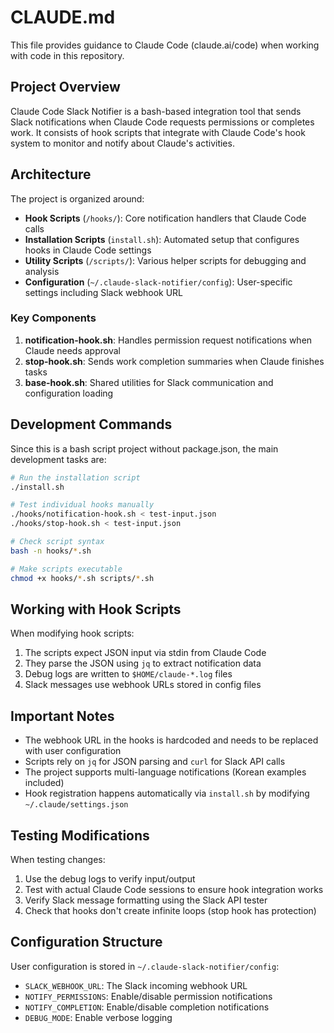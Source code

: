 # CLAUDE.md

This file provides guidance to Claude Code (claude.ai/code) when working with code in this repository.

## Project Overview

Claude Code Slack Notifier is a bash-based integration tool that sends Slack notifications when Claude Code requests permissions or completes work. It consists of hook scripts that integrate with Claude Code's hook system to monitor and notify about Claude's activities.

## Architecture

The project is organized around:
- **Hook Scripts** (`/hooks/`): Core notification handlers that Claude Code calls
- **Installation Scripts** (`install.sh`): Automated setup that configures hooks in Claude Code settings
- **Utility Scripts** (`/scripts/`): Various helper scripts for debugging and analysis
- **Configuration** (`~/.claude-slack-notifier/config`): User-specific settings including Slack webhook URL

### Key Components

1. **notification-hook.sh**: Handles permission request notifications when Claude needs approval
2. **stop-hook.sh**: Sends work completion summaries when Claude finishes tasks
3. **base-hook.sh**: Shared utilities for Slack communication and configuration loading

## Development Commands

Since this is a bash script project without package.json, the main development tasks are:

```bash
# Run the installation script
./install.sh

# Test individual hooks manually
./hooks/notification-hook.sh < test-input.json
./hooks/stop-hook.sh < test-input.json

# Check script syntax
bash -n hooks/*.sh

# Make scripts executable
chmod +x hooks/*.sh scripts/*.sh
```

## Working with Hook Scripts

When modifying hook scripts:
1. The scripts expect JSON input via stdin from Claude Code
2. They parse the JSON using `jq` to extract notification data
3. Debug logs are written to `$HOME/claude-*.log` files
4. Slack messages use webhook URLs stored in config files

## Important Notes

- The webhook URL in the hooks is hardcoded and needs to be replaced with user configuration
- Scripts rely on `jq` for JSON parsing and `curl` for Slack API calls
- The project supports multi-language notifications (Korean examples included)
- Hook registration happens automatically via `install.sh` by modifying `~/.claude/settings.json`

## Testing Modifications

When testing changes:
1. Use the debug logs to verify input/output
2. Test with actual Claude Code sessions to ensure hook integration works
3. Verify Slack message formatting using the Slack API tester
4. Check that hooks don't create infinite loops (stop hook has protection)

## Configuration Structure

User configuration is stored in `~/.claude-slack-notifier/config`:
- `SLACK_WEBHOOK_URL`: The Slack incoming webhook URL
- `NOTIFY_PERMISSIONS`: Enable/disable permission notifications
- `NOTIFY_COMPLETION`: Enable/disable completion notifications
- `DEBUG_MODE`: Enable verbose logging